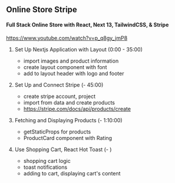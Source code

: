 ## Online Store Stripe

#### Full Stack Online Store with React, Next 13, TailwindCSS, & Stripe

https://www.youtube.com/watch?v=p_q8gy_jmP8

1. Set Up Nextjs Application with Layout (0:00 - 35:00)
	- import images and product information
	- create layout component with font
	- add to layout header with logo and footer

2. Set Up and Connect Stripe (- 45:00)
	- create stripe account, project
	- import from data and create products
	- https://stripe.com/docs/api/products/create 

3. Fetching and Displaying Products (- 1:10:00)
	- getStaticProps for products
	- ProductCard component with Rating

4. Use Shopping Cart, React Hot Toast (- )
	- shopping cart logic
	- toast notifications
	- adding to cart, displaying cart's content 